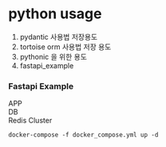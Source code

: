 # python usage
1. pydantic 사용법 저장용도
2. tortoise orm 사용법 저장 용도
3. pythonic 을 위한 용도
4. fastapi_example





### Fastapi Example 

APP   
DB   
Redis Cluster    

```
docker-compose -f docker_compose.yml up -d

```
